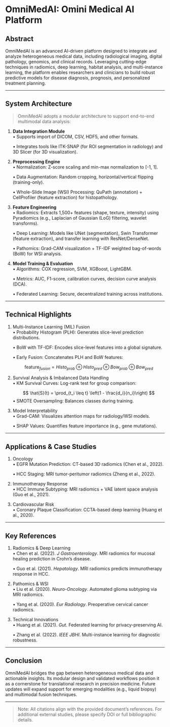 # OmniMedAI: Omini Medical AI Platform

## Abstract

OmniMedAI is an advanced AI-driven platform designed to integrate and analyze heterogeneous medical data, including radiological imaging, digital pathology, genomics, and clinical records. Leveraging cutting-edge techniques in radiomics, deep learning, habitat analysis, and multi-instance learning, the platform enables researchers and clinicians to build robust predictive models for disease diagnosis, prognosis, and personalized treatment planning.  

---

## System Architecture  

> OmniMedAI adopts a modular architecture to support end-to-end multimodal data analysis:  

1. **Data Integration Module**  
   • Supports import of DICOM, CSV, HDF5, and other formats.  

   • Integrates tools like ITK-SNAP (for ROI segmentation in radiology) and 3D Slicer (for 3D visualization).  

2. **Preprocessing Engine**  
   • Normalization: Z-score scaling and min-max normalization to [-1, 1].  

   • Data Augmentation: Random cropping, horizontal/vertical flipping (training-only).  

   • Whole-Slide Image (WSI) Processing: QuPath (annotation) + CellProfiler (feature extraction) for histopathology.  

3. **Feature Engineering**  
   • Radiomics: Extracts 1,500+ features (shape, texture, intensity) using Pyradiomics (e.g., Laplacian of Gaussian (LoG) filtering, wavelet transforms).  

   • Deep Learning: Models like UNet (segmentation), Swin Transformer (feature extraction), and transfer learning with ResNet/DenseNet.  

   • Pathomics: Grad-CAM visualization + TF-IDF weighted bag-of-words (BoW) for WSI analysis.  

4. **Model Training & Evaluation**  
   • Algorithms: COX regression, SVM, XGBoost, LightGBM.  

   • Metrics: AUC, F1-score, calibration curves, decision curve analysis (DCA).  

   • Federated Learning: Secure, decentralized training across institutions.  

---

## Technical Highlights  

1. Multi-Instance Learning (MIL) Fusion  
    • Probability Histogram (PLH): Generates slice-level prediction distributions.  

    • BoW with TF-IDF: Encodes slice-level features into a global signature.  

    • Early Fusion: Concatenates PLH and BoW features:  

    $$
    \text{feature}_{fusion} = Histo_{prob} \oplus Histo_{pred} \oplus Bow_{prob} \oplus Bow_{pred}
    $$

2. Survival Analysis & Imbalanced Data Handling  
    • KM Survival Curves: Log-rank test for group comparison:  

    $$
    \hat{S}(t) = \prod_{t_i \leq t} \left(1 - \frac{d_i}{n_i}\right)
    $$
    • SMOTE Oversampling: Balances classes during training.  

3. Model Interpretability  
    • Grad-CAM: Visualizes attention maps for radiology/WSI models.  

    • SHAP Values: Quantifies feature importance (e.g., gene mutations).  

---

## Applications & Case Studies  

1. Oncology  
    • EGFR Mutation Prediction: CT-based 3D radiomics (Chen et al., 2022).  

    • HCC Staging: MRI tumor-peritumor radiomics (Zheng et al., 2022).  

2. Immunotherapy Response  
    • HCC Immune Subtyping: MRI radiomics + VAE latent space analysis (Guo et al., 2021).  

3. Cardiovascular Risk  
    • Coronary Plaque Classification: CCTA-based deep learning (Huang et al., 2020).  

---

## Key References

1. Radiomics & Deep Learning  
   • Chen et al. (2022). *J Gastroenterology*. MRI radiomics for mucosal healing prediction in Crohn’s disease.  

   • Guo et al. (2021). *Hepatology*. MRI radiomics predicts immunotherapy response in HCC.  

2. Pathomics & WSI  
   • Liu et al. (2020). *Neuro-Oncology*. Automated glioma subtyping via MRI radiomics.  

   • Yang et al. (2020). *Eur Radiology*. Preoperative cervical cancer radiomics.  

3. Technical Innovations  
   • Huang et al. (2021). *Gut*. Federated learning for privacy-preserving AI.  

   • Zhang et al. (2022). *IEEE JBHI*. Multi-instance learning for diagnostic robustness.  

---

## Conclusion  

OmniMedAI bridges the gap between heterogeneous medical data and actionable insights. Its modular design and validated workflows position it as a cornerstone for translational research in precision medicine. Future updates will expand support for emerging modalities (e.g., liquid biopsy) and multimodal fusion techniques.  

---

> Note: All citations align with the provided document’s references. For additional external studies, please specify DOI or full bibliographic details.
